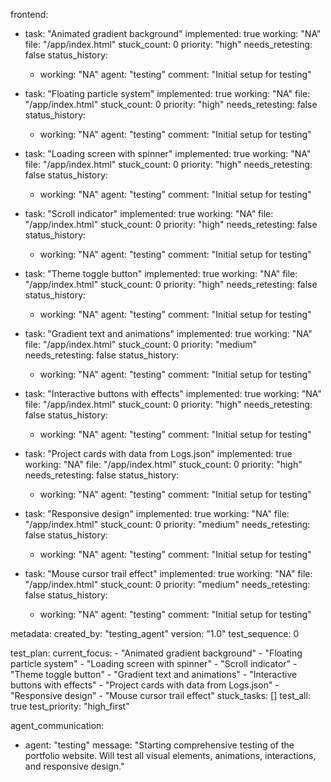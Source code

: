 frontend:
  - task: "Animated gradient background"
    implemented: true
    working: "NA"
    file: "/app/index.html"
    stuck_count: 0
    priority: "high"
    needs_retesting: false
    status_history:
      - working: "NA"
        agent: "testing"
        comment: "Initial setup for testing"

  - task: "Floating particle system"
    implemented: true
    working: "NA"
    file: "/app/index.html"
    stuck_count: 0
    priority: "high"
    needs_retesting: false
    status_history:
      - working: "NA"
        agent: "testing"
        comment: "Initial setup for testing"

  - task: "Loading screen with spinner"
    implemented: true
    working: "NA"
    file: "/app/index.html"
    stuck_count: 0
    priority: "high"
    needs_retesting: false
    status_history:
      - working: "NA"
        agent: "testing"
        comment: "Initial setup for testing"

  - task: "Scroll indicator"
    implemented: true
    working: "NA"
    file: "/app/index.html"
    stuck_count: 0
    priority: "high"
    needs_retesting: false
    status_history:
      - working: "NA"
        agent: "testing"
        comment: "Initial setup for testing"

  - task: "Theme toggle button"
    implemented: true
    working: "NA"
    file: "/app/index.html"
    stuck_count: 0
    priority: "high"
    needs_retesting: false
    status_history:
      - working: "NA"
        agent: "testing"
        comment: "Initial setup for testing"

  - task: "Gradient text and animations"
    implemented: true
    working: "NA"
    file: "/app/index.html"
    stuck_count: 0
    priority: "medium"
    needs_retesting: false
    status_history:
      - working: "NA"
        agent: "testing"
        comment: "Initial setup for testing"

  - task: "Interactive buttons with effects"
    implemented: true
    working: "NA"
    file: "/app/index.html"
    stuck_count: 0
    priority: "high"
    needs_retesting: false
    status_history:
      - working: "NA"
        agent: "testing"
        comment: "Initial setup for testing"

  - task: "Project cards with data from Logs.json"
    implemented: true
    working: "NA"
    file: "/app/index.html"
    stuck_count: 0
    priority: "high"
    needs_retesting: false
    status_history:
      - working: "NA"
        agent: "testing"
        comment: "Initial setup for testing"

  - task: "Responsive design"
    implemented: true
    working: "NA"
    file: "/app/index.html"
    stuck_count: 0
    priority: "medium"
    needs_retesting: false
    status_history:
      - working: "NA"
        agent: "testing"
        comment: "Initial setup for testing"

  - task: "Mouse cursor trail effect"
    implemented: true
    working: "NA"
    file: "/app/index.html"
    stuck_count: 0
    priority: "medium"
    needs_retesting: false
    status_history:
      - working: "NA"
        agent: "testing"
        comment: "Initial setup for testing"

metadata:
  created_by: "testing_agent"
  version: "1.0"
  test_sequence: 0

test_plan:
  current_focus:
    - "Animated gradient background"
    - "Floating particle system"
    - "Loading screen with spinner"
    - "Scroll indicator"
    - "Theme toggle button"
    - "Gradient text and animations"
    - "Interactive buttons with effects"
    - "Project cards with data from Logs.json"
    - "Responsive design"
    - "Mouse cursor trail effect"
  stuck_tasks: []
  test_all: true
  test_priority: "high_first"

agent_communication:
  - agent: "testing"
    message: "Starting comprehensive testing of the portfolio website. Will test all visual elements, animations, interactions, and responsive design."